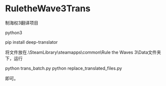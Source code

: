 # RuletheWave3Trans
制海权3翻译项目


python3


pip install deep-translator


将文件放在.\SteamLibrary\steamapps\common\Rule the Waves 3\Data文件夹下，运行


python trans_batch.py
python replace_translated_files.py


即可。
